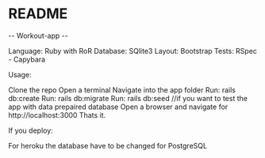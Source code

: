 # README

-- Workout-app --

Language: Ruby with RoR Database: SQlite3 Layout: Bootstrap Tests: RSpec - Capybara

Usage:

  Clone the repo
  Open a terminal
  Navigate into the app folder
  Run: rails db:create
  Run: rails db:migrate
  Run: rails db:seed //if you want to test the app with data prepaired database
  Open a browser and navigate for http://localhost:3000
  Thats it.

If you deploy:

  For heroku the database have to be changed for PostgreSQL
